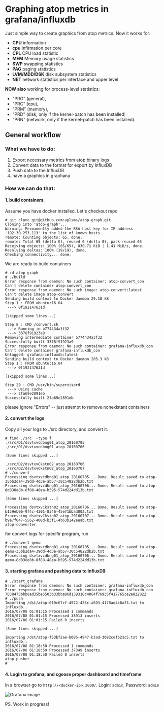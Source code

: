 # Graphing __atop__ metrics in grafana/influxdb

Just simple way to create graphics from atop metrics. Now it works for:

- __CPU__ information
- __cpu__ infirmation per core
- __CPL__ CPU load statistic
- __MEM__ Memory usage statistics
- __SWP__ swapping statistics
- __PAG__ paging statistics
- __LVM/MDD/DSK__ disk subsystem statistics
- __NET__ network statistics per interface and upper level

__NOW also__ working for process-level statistics:

- "PRG" (general),
- "PRC" (cpu),
- "PRM" (memory),
- "PRD" (disk, only if the kernel-patch has been installed)
- "PRN" (network, only if the kernel-patch has been installed).

## General workflow

### What we have to do:

1. Export necessary metrics from atop binary logs
1. Convert data to the format for export by InfluxDB
1. Push data to the InfluxDB
1. have a graphics in graphana

### How we can do that:

#### 1. build containers.

Assume you have docker installed. Let's checkout repo

```
# git clone git@github.com:aplsms/atop-graph.git
Cloning into 'atop-graph'...
Warning: Permanently added the RSA host key for IP address '192.30.253.113' to the list of known hosts.
remote: Counting objects: 65, done.
remote: Total 65 (delta 0), reused 0 (delta 0), pack-reused 65
Receiving objects: 100% (65/65), 830.71 KiB | 1.41 MiB/s, done.
Resolving deltas: 100% (19/19), done.
Checking connectivity... done.
```

We are ready to build containers

```
# cd atop-graph
# ./build
Error response from daemon: No such container: atop-convert_con
Can't delete container atop-convert_con
Error response from daemon: No such image: atop-convert:latest
Can't delete image atop-convert
Sending build context to Docker daemon 29.18 kB
Step 1 : FROM ubuntu:16.04
 ---> 0f192147631d

[skipped some lines...]

Step 8 : CMD /convert.sh
 ---> Running in b774434a3f32
 ---> 3378f91923a9
Removing intermediate container b774434a3f32
Successfully built 3378f91923a9
Error response from daemon: No such container: grafana-influxdb_con
Can't delete container grafana-influxdb_con
Untagged: grafana-influxdb:latest
Sending build context to Docker daemon 205.3 kB
Step 1 : FROM ubuntu:16.04
 ---> 0f192147631d

[skipped some lines...]

Step 29 : CMD /usr/bin/supervisord
 ---> Using cache
 ---> 2fa69e2891eb
Successfully built 2fa69e2891eb
```

please ignore "Errors" -- just attempt to remove nonexistant containers

#### 2. convert the logs

Copy all your logs to ./src directory, and convert it.

```
# find ./src  -type f
./src/D1/dsvtxvcdbng01_atop_20160705
./src/D1/dsvtxvcdbng01_atop_20160706

[Some lines skipped ...]

./src/D2/dsvtxvCkstn02_atop_20160706
./src/D2/dsvtxvCkstn02_atop_20160707
# ./convert
Processing dsvtxvcdbng01_atop_20160705... Done. Result saved to atop-35bb2da4-39dd-4d3e-ab57-30c54822db2b.txt
Processing dsvtxvcdbng01_atop_20160706... Done. Result saved to atop-8d838e8b-8f88-48ea-b595-574d224dd13b.txt

[Some lines skipped ...]

Processing dsvtxvCkstn02_atop_20160706... Done. Result saved to atop-b159eb06-9f4c-4301-8346-45e71bbad002.txt
Processing dsvtxvCkstn02_atop_20160707... Done. Result saved to atop-b9a7f047-5562-408d-b3f1-4b63b142eeab.txt
atop-converter
```

for convert logs for specifir program, run

```
# ./convert qemu
Processing dsvtxvcdbng01_atop_20160705... Done. Result saved to atop-qemu-35bb2da4-39dd-4d3e-ab57-30c54822db2b.txt
Processing dsvtxvcdbng01_atop_20160706... Done. Result saved to atop-qemu-8d838e8b-8f88-48ea-b595-574d224dd13b.txt
```

#### 3. starting grafana and pushing data to InfluxDB

```
# ./start_grafana
Error response from daemon: No such container: grafana-influxdb_con
Error response from daemon: No such container: grafana-influxdb_con
7038475bbb8ad35be5503b33bba06d139310c4064f76935f417765ce2e822022
# ./push
Importing /dst/atop-019c67cf-4572-435c-a693-4178ae4c8af3.txt to influxdb..
2016/07/08 01:01:15 Processed 1 commands
2016/07/08 01:01:15 Processed 38913 inserts
2016/07/08 01:01:15 Failed 0 inserts

[Some lines skipped ...]

Importing /dst/atop-f53bf2ae-b095-4947-b3ad-3082cef521c5.txt to influxdb..
2016/07/08 01:18:50 Processed 1 commands
2016/07/08 01:18:50 Processed 37349 inserts
2016/07/08 01:18:50 Failed 0 inserts
atop-pusher
#
```

#### 4. Login to grafana, and cgoose proper dashboard and timeframe

In a browser go to  `http://<docker-ip>:3000/`. Login: `admin`, Password: `admin`

![Grafana image](images/ScreenShot4.png)


PS. Work in progress!